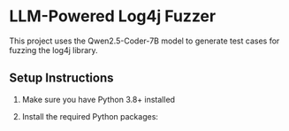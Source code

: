 # LLM-Powered Log4j Fuzzer

This project uses the Qwen2.5-Coder-7B model to generate test cases for fuzzing the log4j library.

## Setup Instructions

1. Make sure you have Python 3.8+ installed

2. Install the required Python packages:
